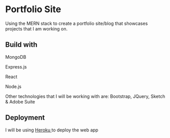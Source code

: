 # Portfolio Site

Using the MERN stack to create a portfolio site/blog that showcases projects that I am working on.



## Build with

MongoDB

Express.js

React

Node.js

Other technologies that I will be working with are: Bootstrap, JQuery, Sketch & Adobe Suite

## Deployment

I will be using [Heroku ](https://polar-retreat-72400.herokuapp.com/) to deploy the web app
